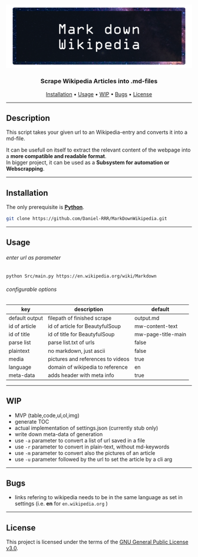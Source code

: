 ![Mark down Wikipedia](banner.png)

<h3 align="center">Scrape Wikipedia Articles into .md-files</h3>
<p align="center">
    <a href="#Installation">Installation</a> •
    <a href="#Usage">Usage</a> •
    <a href="#WIP">WIP</a> •
    <a href="#Bugs">Bugs</a> •
    <a href="#License">License</a>
</p>

---

## Description  

This script takes your given url to an Wikipedia-entry and converts it into a md-file.
  
It can be usefull on itself to extract the relevant content of the webpage into a **more compatible and readable format**.  
In bigger project, it can be used as a **Subsystem for automation or Webscrapping**.  
  
---
  
## Installation  
  
The only prerequisite is [**Python**](https://www.python.org/downloads/).

```bash
git clone https://github.com/Daniel-RRR/MarkDownWikipedia.git
```
  
---
  
## Usage
  
###### enter url as parameter
````bash
python Src/main.py https://en.wikipedia.org/wiki/Markdown
````
  
###### configurable options
| key                 | description                          | default            |
|---------------------|--------------------------------------|--------------------|
| default output      | filepath of finished scrape          | output.md          |
| id of article       | id of article for BeautyfulSoup      | mw-content-text    |
| id of title         | id of title for BeautyfulSoup        | mw-page-title-main |
| parse list          | parse list.txt of urls               | false              |
| plaintext           | no markdown, just ascii              | false              |
| media               | pictures and references to videos    | true               |
| language            | domain of wikipedia to reference     | en                 |
| meta-data            | adds header with meta info     | true                 |
  
---
  
## WIP
  
* MVP (table,code,ul,ol,img)
* generate TOC
* actual implementation of settings.json (currently stub only)
* write down meta-data of generation
* use ``-a`` parameter to convert a list of url saved in a file
* use ``-r`` parameter to convert in plain-text, without md-keywords
* use ``-m`` parameter to convert also the pictures of an article
* use ``-u`` parameter followed by the url to set the article by a cli arg

---

## Bugs

* links refering to wikipedia needs to be in the same language as set in settings (i.e. **en** for ``en.wikipedia.org`` )
  
---
  
## License

This project is licensed under the terms of the
[GNU General Public License v3.0](https://choosealicense.com/licenses/gpl-3.0).  
  
  
  